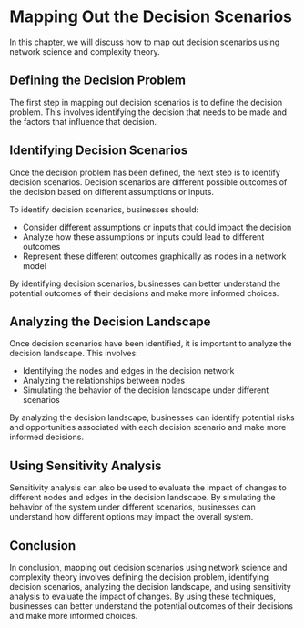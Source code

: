 Mapping Out the Decision Scenarios
==============================================================================

In this chapter, we will discuss how to map out decision scenarios using network science and complexity theory.

Defining the Decision Problem
-----------------------------

The first step in mapping out decision scenarios is to define the decision problem. This involves identifying the decision that needs to be made and the factors that influence that decision.

Identifying Decision Scenarios
------------------------------

Once the decision problem has been defined, the next step is to identify decision scenarios. Decision scenarios are different possible outcomes of the decision based on different assumptions or inputs.

To identify decision scenarios, businesses should:

* Consider different assumptions or inputs that could impact the decision
* Analyze how these assumptions or inputs could lead to different outcomes
* Represent these different outcomes graphically as nodes in a network model

By identifying decision scenarios, businesses can better understand the potential outcomes of their decisions and make more informed choices.

Analyzing the Decision Landscape
--------------------------------

Once decision scenarios have been identified, it is important to analyze the decision landscape. This involves:

* Identifying the nodes and edges in the decision network
* Analyzing the relationships between nodes
* Simulating the behavior of the decision landscape under different scenarios

By analyzing the decision landscape, businesses can identify potential risks and opportunities associated with each decision scenario and make more informed decisions.

Using Sensitivity Analysis
--------------------------

Sensitivity analysis can also be used to evaluate the impact of changes to different nodes and edges in the decision landscape. By simulating the behavior of the system under different scenarios, businesses can understand how different options may impact the overall system.

Conclusion
----------

In conclusion, mapping out decision scenarios using network science and complexity theory involves defining the decision problem, identifying decision scenarios, analyzing the decision landscape, and using sensitivity analysis to evaluate the impact of changes. By using these techniques, businesses can better understand the potential outcomes of their decisions and make more informed choices.
